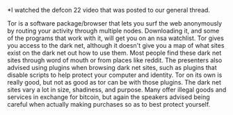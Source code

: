 *I watched the defcon 22 video that was posted to our general thread. 


Tor is a software package/browser that lets you surf the web anonymously by routing your activity through multiple nodes. Downloading it, and some of the programs that work with it, will get you on an nsa watchlist. Tor gives you access to the dark net, although it doesn't give you a map of what sites exist on the dark net out how to use them. Most people find these dark net sites through word of mouth or from places like reddit. The presenters also advised using plugins when browsing dark net sites, such as plugins that disable scripts to help protect your computer and identity. Tor on its own is really good, but not as good as tor can be with those plugins. The dark net sites vary a lot in size, shadiness, and purpose. Many offer illegal goods and services in exchange for bitcoin, but again the speakers advised being careful when actually making purchases so as to best protect yourself.
